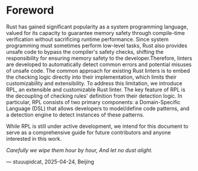 # Foreword

Rust has gained significant popularity as a system programming language, valued for its capacity to guarantee memory safety through compile-time verification without sacrificing runtime performance. Since system programming must sometimes perform low-level tasks, Rust also provides unsafe code to bypass the compiler's safety checks, shifting the responsibility for ensuring memory safety to the developer.Therefore, linters are developed to automatically detect common errors and potential misuses of unsafe code. The common approach for existing Rust linters is to embed the checking logic directly into their implementation, which limits their customizability and extensibility. To address this limitation, we introduce RPL, an extensible and customizable Rust linter. The key feature of RPL is the decoupling of checking rules' definition from their detection logic. In particular, RPL consists of two primary components: a Domain-Specific Language (DSL) that allows developers to model/define code patterns, and a detection engine to detect instances of these patterns.

While RPL is still under active development, we intend for this document to serve as a comprehensive guide for future contributors and anyone interested in this work.

_Carefully we wipe them hour by hour, And let no dust alight._

— stuuupidcat, 2025-04-24, Beijing

